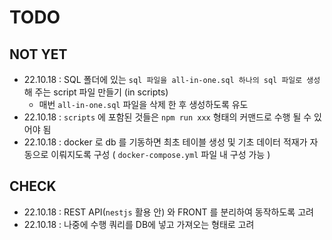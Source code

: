 # TODO

## NOT YET

- 22.10.18 : SQL 폴더에 있는 `sql 파일을 all-in-one.sql 하나의 sql 파일로 생성` 해 주는 script 파일 만들기 (in scripts)
  - 매번 `all-in-one.sql` 파일을 삭제 한 후 생성하도록 유도
- 22.10.18 : `scripts` 에 포함된 것들은 `npm run xxx` 형태의 커맨드로 수행 될 수 있어야 됨
- 22.10.18 : docker 로 db 를 기동하면 최초 테이블 생성 및 기초 데이터 적재가 자동으로 이뤄지도록 구성 ( `docker-compose.yml` 파일 내 구성 가능 )

## CHECK

- 22.10.18 : REST API(`nestjs` 활용 안) 와 FRONT 를 분리하여 동작하도록 고려
- 22.10.18 : 나중에 수행 쿼리를 DB에 넣고 가져오는 형태로 고려
